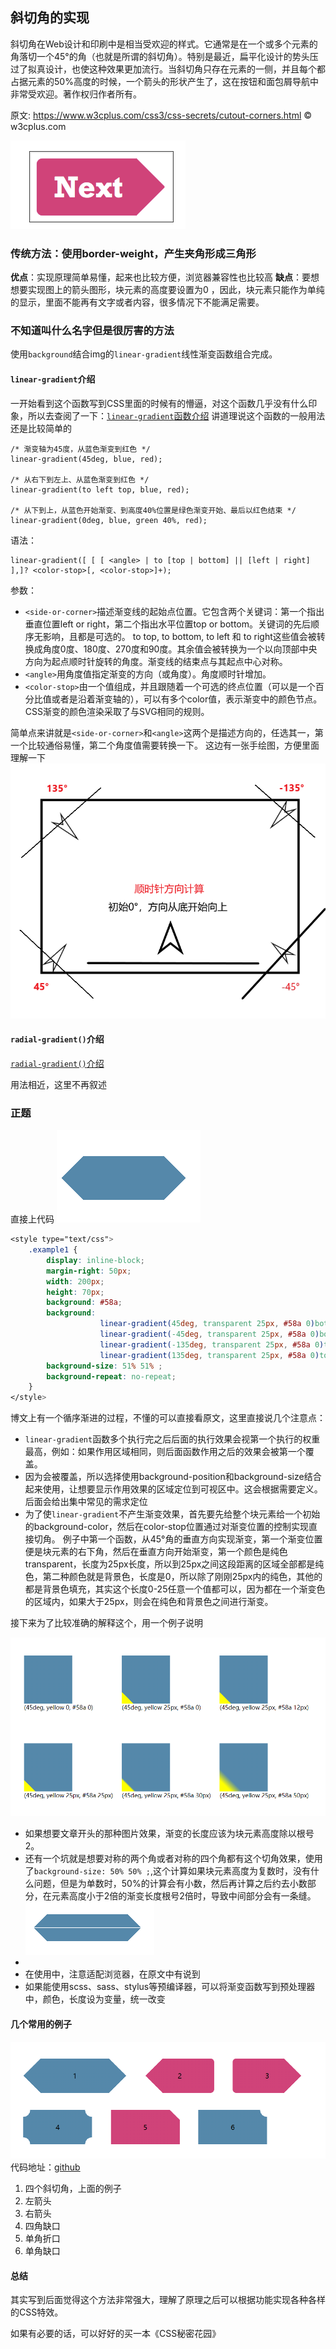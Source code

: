 ## 斜切角的实现
斜切角在Web设计和印刷中是相当受欢迎的样式。它通常是在一个或多个元素的角落切一个45°的角（也就是所谓的斜切角）。特别是最近，扁平化设计的势头压过了拟真设计，也使这种效果更加流行。当斜切角只存在元素的一侧，并且每个都占据元素的50%高度的时候，一个箭头的形状产生了，这在按钮和面包屑导航中非常受欢迎。著作权归作者所有。

原文: https://www.w3cplus.com/css3/css-secrets/cutout-corners.html © w3cplus.com

![](../assets/deg.png.png)

### 传统方法：使用border-weight，产生夹角形成三角形
**优点**：实现原理简单易懂，起来也比较方便，浏览器兼容性也比较高
**缺点**：要想想要实现图上的箭头图形，块元素的高度要设置为0 ，因此，块元素只能作为单纯的显示，里面不能再有文字或者内容，很多情况下不能满足需要。

### 不知道叫什么名字但是很厉害的方法
使用`background`结合img的`linear-gradient`线性渐变函数组合完成。

#### `linear-gradient`介绍
一开始看到这个函数写到CSS里面的时候有的懵逼，对这个函数几乎没有什么印象，所以去查阅了一下：[`linear-gradient`函数介绍](https://developer.mozilla.org/zh-CN/docs/Web/CSS/linear-gradient)
讲道理说这个函数的一般用法还是比较简单的
```
/* 渐变轴为45度，从蓝色渐变到红色 */
linear-gradient(45deg, blue, red);

/* 从右下到左上、从蓝色渐变到红色 */
linear-gradient(to left top, blue, red);

/* 从下到上，从蓝色开始渐变、到高度40%位置是绿色渐变开始、最后以红色结束 */
linear-gradient(0deg, blue, green 40%, red);
```

语法：
```
linear-gradient([ [ [ <angle> | to [top | bottom] || [left | right] ],]? <color-stop>[, <color-stop>]+);
```
参数：
* `<side-or-corner>`描述渐变线的起始点位置。它包含两个关键词：第一个指出垂直位置left or right，第二个指出水平位置top or bottom。关键词的先后顺序无影响，且都是可选的。
    to top, to bottom, to left 和 to right这些值会被转换成角度0度、180度、270度和90度。其余值会被转换为一个以向顶部中央方向为起点顺时针旋转的角度。渐变线的结束点与其起点中心对称。
* `<angle>`用角度值指定渐变的方向（或角度）。角度顺时针增加。
* `<color-stop>`由一个<color>值组成，并且跟随着一个可选的终点位置（可以是一个百分比值或者是沿着渐变轴的<length>），可以有多个color值，表示渐变中的颜色节点。CSS渐变的颜色渲染采取了与SVG相同的规则。

简单点来讲就是`<side-or-corner>`和`<angle>`这两个是描述方向的，任选其一，第一个比较通俗易懂，第二个角度值需要转换一下。
这边有一张手绘图，方便里面理解一下
![](../assets/deg-tips.png)


#### `radial-gradient()`介绍
[`radial-gradient()`介绍](https://developer.mozilla.org/zh-CN/docs/Web/CSS/radial-gradient)

用法相近，这里不再叙述

### 正题
直接上代码
![](../assets/deg1.png)
```css
<style type="text/css">
    .example1 {
        display: inline-block;
        margin-right: 50px;
        width: 200px;
        height: 70px;
        background: #58a;
        background:
                    linear-gradient(45deg, transparent 25px, #58a 0)bottom left  ,
                    linear-gradient(-45deg, transparent 25px, #58a 0)bottom right,
                    linear-gradient(-135deg, transparent 25px, #58a 0)top right  ,
                    linear-gradient(135deg, transparent 25px, #58a 0)top left  ;
        background-size: 51% 51% ;
        background-repeat: no-repeat;
    }
</style>
```
博文上有一个循序渐进的过程，不懂的可以直接看原文，这里直接说几个注意点：
* `linear-gradient`函数多个执行完之后后面的执行效果会视第一个执行的权重最高，例如：如果作用区域相同，则后面函数作用之后的效果会被第一个覆盖。
* 因为会被覆盖，所以选择使用background-position和background-size结合起来使用，让想要显示作用效果的区域定位到可视区中。这会根据需要定义。后面会给出集中常见的需求定位
* 为了使`linear-gradient`不产生渐变效果，首先要先给整个块元素给一个初始的background-color，然后在color-stop位置通过对渐变位置的控制实现直接切角。
例子中第一个函数，从45°角的垂直方向实现渐变，第一个渐变位置便是块元素的右下角，然后在垂直方向开始渐变，第一个颜色是纯色transparent，长度为25px长度，所以到25px之间这段距离的区域全部都是纯色，第二种颜色就是背景色，长度是0，所以除了刚刚25px内的纯色，其他的都是背景色填充，其实这个长度0-25任意一个值都可以，因为都在一个渐变色的区域内，如果大于25px，则会在纯色和背景色之间进行渐变。

接下来为了比较准确的解释这个，用一个例子说明
<!-- ![](../assets/deg-length.png) -->
![](../assets/deg-length.png)

* 如果想要文章开头的那种图片效果，渐变的长度应该为块元素高度除以根号2。
* 还有一个坑就是想要对称的两个角或者对称的四个角都有这个切角效果，使用了`background-size: 50% 50% ;`,这个计算如果块元素高度为复数时，没有什么问题，但是为单数时，50%的计算会有小数，然后再计算之后约去小数部分，在元素高度小于2倍的渐变长度根号2倍时，导致中间部分会有一条缝。
![](../assets/deg2.png)
*
* 在使用中，注意适配浏览器，在原文中有说到
* 如果能使用scss、sass、stylus等预编译器，可以将渐变函数写到预处理器中，颜色，长度设为变量，统一改变
#### 几个常用的例子
![](../assets/deg-example.png)
代码地址：[github](https://github.com/Xia-Ao/FrontendDemo/blob/master/30-CSS/11-background/chamfered-corners.html)

1. 四个斜切角，上面的例子
2. 左箭头
3. 右箭头
4. 四角缺口
5. 单角折口
6. 单角缺口

#### 总结
其实写到后面觉得这个方法非常强大，理解了原理之后可以根据功能实现各种各样的CSS特效。

如果有必要的话，可以好好的买一本《CSS秘密花园》
